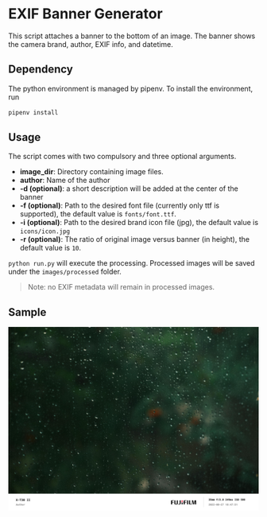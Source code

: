 # EXIF Banner Generator

This script attaches a banner to the bottom of an image. The banner shows the camera brand, author, EXIF info, and datetime.

## Dependency

The python environment is managed by pipenv. To install the environment, run

```python
pipenv install
```

## Usage
The script comes with two compulsory and three optional arguments.

- **image_dir**: Directory containing image files.
- **author**: Name of the author
- **-d (optional)**: a short description will be added at the center of the banner
- **-f (optional)**: Path to the desired font file (currently only ttf is supported), the default value is `fonts/font.ttf`.
- **-i (optional)**: Path to the desired brand icon file (jpg), the default value is `icons/icon.jpg`
- **-r (optional)**: The ratio of original image versus banner (in height), the default value is `10`.

`python run.py` will execute the processing. Processed images will be saved under  the `images/processed` folder.

> Note: no EXIF metadata will remain in processed images.
## Sample

![sample image](images/sample.jpg)